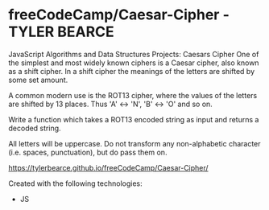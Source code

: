 # freeCodeCamp/Caesar-Cipher - TYLER BEARCE

JavaScript Algorithms and Data Structures Projects: Caesars Cipher
One of the simplest and most widely known ciphers is a Caesar cipher, also known as a shift cipher.
In a shift cipher the meanings of the letters are shifted by some set amount.
 
A common modern use is the ROT13 cipher, where the values of the letters are shifted by 13 places. Thus 'A' ↔ 'N', 'B' ↔ 'O' and so on.
  
Write a function which takes a ROT13 encoded string as input and returns a decoded string.
  
All letters will be uppercase. Do not transform any non-alphabetic character (i.e. spaces, punctuation), but do pass them on.

https://tylerbearce.github.io/freeCodeCamp/Caesar-Cipher/

Created with the following technologies:
* JS


 